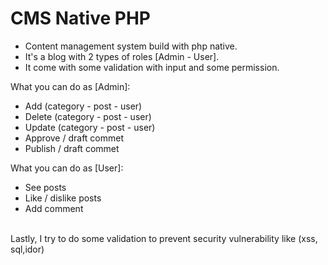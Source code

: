 # CMS Native PHP

- Content management system build with php native. 
- It's a blog with 2 types of roles [Admin - User].
- It come with some validation with input and some permission.

What you can do as [Admin]:
<br>
 - Add    (category - post - user)
 - Delete (category - post - user)
 - Update (category - post - user)
 - Approve / draft commet
 - Publish / draft commet

What you can do as [User]: 
<br>
 - See posts
 - Like / dislike posts
 - Add comment
  <br>
Lastly, I try to do some validation to prevent security vulnerability like (xss, sql,idor)

